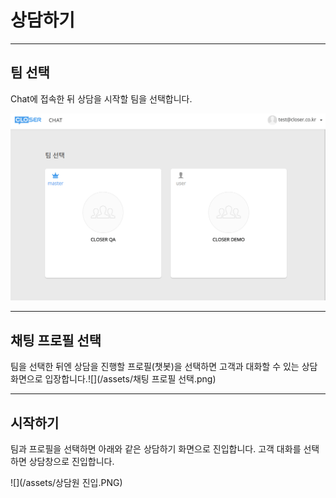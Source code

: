 # 상담하기

---

## 팀 선택

Chat에 접속한 뒤 상담을 시작할 팀을 선택합니다.

![](/assets/chat_main.png)

---

## 채팅 프로필 선택

팀을 선택한 뒤엔 상담을 진행할 프로필\(챗봇\)을 선택하면 고객과 대화할 수 있는 상담 화면으로 입장합니다.![](/assets/채팅 프로필 선택.png)

---

## 시작하기

팀과 프로필을 선택하면 아래와 같은 상담하기 화면으로 진입합니다. 고객 대화를 선택하면 상담창으로 진입합니다.

![](/assets/상담원 진입.PNG)

